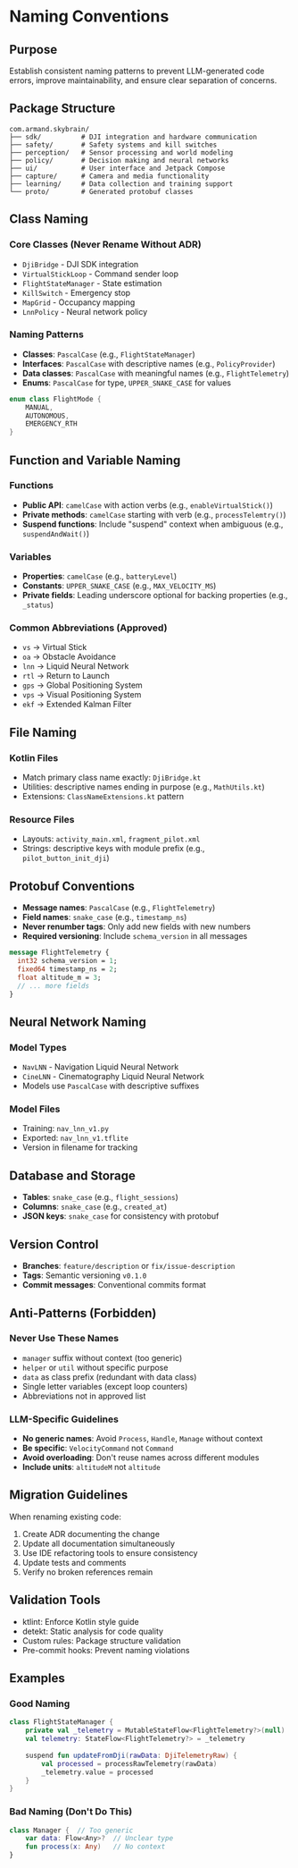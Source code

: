 # Naming Conventions

## Purpose
Establish consistent naming patterns to prevent LLM-generated code errors, improve maintainability, and ensure clear separation of concerns.

## Package Structure
```
com.armand.skybrain/
├── sdk/          # DJI integration and hardware communication
├── safety/       # Safety systems and kill switches
├── perception/   # Sensor processing and world modeling
├── policy/       # Decision making and neural networks
├── ui/           # User interface and Jetpack Compose
├── capture/      # Camera and media functionality
├── learning/     # Data collection and training support
└── proto/        # Generated protobuf classes
```

## Class Naming

### Core Classes (Never Rename Without ADR)
- `DjiBridge` - DJI SDK integration
- `VirtualStickLoop` - Command sender loop
- `FlightStateManager` - State estimation
- `KillSwitch` - Emergency stop
- `MapGrid` - Occupancy mapping
- `LnnPolicy` - Neural network policy

### Naming Patterns
- **Classes**: `PascalCase` (e.g., `FlightStateManager`)
- **Interfaces**: `PascalCase` with descriptive names (e.g., `PolicyProvider`)
- **Data classes**: `PascalCase` with meaningful names (e.g., `FlightTelemetry`)
- **Enums**: `PascalCase` for type, `UPPER_SNAKE_CASE` for values

```kotlin
enum class FlightMode {
    MANUAL,
    AUTONOMOUS,
    EMERGENCY_RTH
}
```

## Function and Variable Naming

### Functions
- **Public API**: `camelCase` with action verbs (e.g., `enableVirtualStick()`)
- **Private methods**: `camelCase` starting with verb (e.g., `processTelemtry()`)
- **Suspend functions**: Include "suspend" context when ambiguous (e.g., `suspendAndWait()`)

### Variables
- **Properties**: `camelCase` (e.g., `batteryLevel`)
- **Constants**: `UPPER_SNAKE_CASE` (e.g., `MAX_VELOCITY_MS`)
- **Private fields**: Leading underscore optional for backing properties (e.g., `_status`)

### Common Abbreviations (Approved)
- `vs` → Virtual Stick
- `oa` → Obstacle Avoidance  
- `lnn` → Liquid Neural Network
- `rtl` → Return to Launch
- `gps` → Global Positioning System
- `vps` → Visual Positioning System
- `ekf` → Extended Kalman Filter

## File Naming

### Kotlin Files
- Match primary class name exactly: `DjiBridge.kt`
- Utilities: descriptive names ending in purpose (e.g., `MathUtils.kt`)
- Extensions: `ClassNameExtensions.kt` pattern

### Resource Files
- Layouts: `activity_main.xml`, `fragment_pilot.xml`
- Strings: descriptive keys with module prefix (e.g., `pilot_button_init_dji`)

## Protobuf Conventions
- **Message names**: `PascalCase` (e.g., `FlightTelemetry`)
- **Field names**: `snake_case` (e.g., `timestamp_ns`)
- **Never renumber tags**: Only add new fields with new numbers
- **Required versioning**: Include `schema_version` in all messages

```protobuf
message FlightTelemetry {
  int32 schema_version = 1;
  fixed64 timestamp_ns = 2;
  float altitude_m = 3;
  // ... more fields
}
```

## Neural Network Naming

### Model Types
- `NavLNN` - Navigation Liquid Neural Network
- `CineLNN` - Cinematography Liquid Neural Network
- Models use `PascalCase` with descriptive suffixes

### Model Files
- Training: `nav_lnn_v1.py`
- Exported: `nav_lnn_v1.tflite`
- Version in filename for tracking

## Database and Storage
- **Tables**: `snake_case` (e.g., `flight_sessions`)
- **Columns**: `snake_case` (e.g., `created_at`)
- **JSON keys**: `snake_case` for consistency with protobuf

## Version Control
- **Branches**: `feature/description` or `fix/issue-description`
- **Tags**: Semantic versioning `v0.1.0`
- **Commit messages**: Conventional commits format

## Anti-Patterns (Forbidden)

### Never Use These Names
- `manager` suffix without context (too generic)
- `helper` or `util` without specific purpose
- `data` as class prefix (redundant with data class)
- Single letter variables (except loop counters)
- Abbreviations not in approved list

### LLM-Specific Guidelines
- **No generic names**: Avoid `Process`, `Handle`, `Manage` without context
- **Be specific**: `VelocityCommand` not `Command`
- **Avoid overloading**: Don't reuse names across different modules
- **Include units**: `altitudeM` not `altitude`

## Migration Guidelines
When renaming existing code:
1. Create ADR documenting the change
2. Update all documentation simultaneously
3. Use IDE refactoring tools to ensure consistency
4. Update tests and comments
5. Verify no broken references remain

## Validation Tools
- ktlint: Enforce Kotlin style guide
- detekt: Static analysis for code quality
- Custom rules: Package structure validation
- Pre-commit hooks: Prevent naming violations

## Examples

### Good Naming
```kotlin
class FlightStateManager {
    private val _telemetry = MutableStateFlow<FlightTelemetry?>(null)
    val telemetry: StateFlow<FlightTelemetry?> = _telemetry
    
    suspend fun updateFromDji(rawData: DjiTelemetryRaw) {
        val processed = processRawTelemetry(rawData)
        _telemetry.value = processed
    }
}
```

### Bad Naming (Don't Do This)
```kotlin
class Manager {  // Too generic
    var data: Flow<Any>?  // Unclear type
    fun process(x: Any)   // No context
}
```
